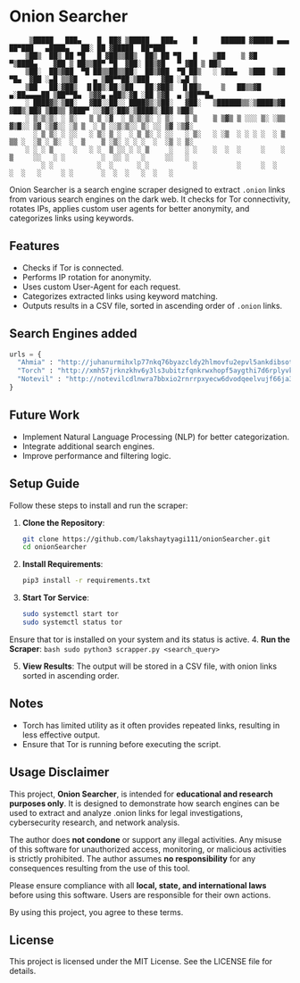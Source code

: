 # Onion Searcher
```
     ▒█████   ███▄    █  ██▓ ▒█████   ███▄    █      ██████ ▓█████ ▄▄▄       ██▀███   ▄████▄   ██░ ██ ▓█████  ██▀███  
    ▒██▒  ██▒ ██ ▀█   █ ▓██▒▒██▒  ██▒ ██ ▀█   █    ▒██    ▒ ▓█   ▀▒████▄    ▓██ ▒ ██▒▒██▀ ▀█  ▓██░ ██▒▓█   ▀ ▓██ ▒ ██▒
    ▒██░  ██▒▓██  ▀█ ██▒▒██▒▒██░  ██▒▓██  ▀█ ██▒   ░ ▓██▄   ▒███  ▒██  ▀█▄  ▓██ ░▄█ ▒▒▓█    ▄ ▒██▀▀██░▒███   ▓██ ░▄█ ▒
    ▒██   ██░▓██▒  ▐▌██▒░██░▒██   ██░▓██▒  ▐▌██▒     ▒   ██▒▒▓█  ▄░██▄▄▄▄██ ▒██▀▀█▄  ▒▓▓▄ ▄██▒░▓█ ░██ ▒▓█  ▄ ▒██▀▀█▄  
    ░ ████▓▒░▒██░   ▓██░░██░░ ████▓▒░▒██░   ▓██░   ▒██████▒▒░▒████▒▓█   ▓██▒░██▓ ▒██▒▒ ▓███▀ ░░▓█▒░██▓░▒████▒░██▓ ▒██▒
    ░ ▒░▒░▒░ ░ ▒░   ▒ ▒ ░▓  ░ ▒░▒░▒░ ░ ▒░   ▒ ▒    ▒ ▒▓▒ ▒ ░░░ ▒░ ░▒▒   ▓▒█░░ ▒▓ ░▒▓░░ ░▒ ▒  ░ ▒ ░░▒░▒░░ ▒░ ░░ ▒▓ ░▒▓░
      ░ ▒ ▒░ ░ ░░   ░ ▒░ ▒ ░  ░ ▒ ▒░ ░ ░░   ░ ▒░   ░ ░▒  ░ ░ ░ ░  ░ ▒   ▒▒ ░  ░▒ ░ ▒░  ░  ▒    ▒ ░▒░ ░ ░ ░  ░  ░▒ ░ ▒░
    ░ ░ ░ ▒     ░   ░ ░  ▒ ░░ ░ ░ ▒     ░   ░ ░    ░  ░  ░     ░    ░   ▒     ░░   ░ ░         ░  ░░ ░   ░     ░░   ░ 
        ░ ░           ░  ░      ░ ░           ░          ░     ░  ░     ░  ░   ░     ░ ░       ░  ░  ░   ░  ░   ░     
```

Onion Searcher is a search engine scraper designed to extract `.onion` links from various search engines on the dark web. It checks for Tor connectivity, rotates IPs, applies custom user agents for better anonymity, and categorizes links using keywords.

## Features
- Checks if Tor is connected.
- Performs IP rotation for anonymity.
- Uses custom User-Agent for each request.
- Categorizes extracted links using keyword matching.
- Outputs results in a CSV file, sorted in ascending order of `.onion` links.

## Search Engines added
  ```python
  urls = {
    "Ahmia" : "http://juhanurmihxlp77nkq76byazcldy2hlmovfu2epvl5ankdibsot4csyd.onion",
    "Torch" : "http://xmh57jrknzkhv6y3ls3ubitzfqnkrwxhopf5aygthi7d6rplyvk3noyd.onion",
    "Notevil" : "http://notevilcdlnwra7bbxio2rnrrpxyecw6dvodqeelvujf66ja3ssbdcid.onion"
}
  ```
## Future Work
- Implement Natural Language Processing (NLP) for better categorization.
- Integrate additional search engines.
- Improve performance and filtering logic.

## Setup Guide
Follow these steps to install and run the scraper:

1. **Clone the Repository**:
    ```bash
    git clone https://github.com/lakshaytyagi111/onionSearcher.git
    cd onionSearcher
    ```

2. **Install Requirements**:
    ```bash
    pip3 install -r requirements.txt
    ```

3. **Start Tor Service**:
    ```bash
    sudo systemctl start tor
    sudo systemctl status tor
    ```
Ensure that tor is installed on your system and its status is active.
4. **Run the Scraper**:
    ```bash
    sudo python3 scrapper.py <search_query>
    ```

5. **View Results**:
    The output will be stored in a CSV file, with onion links sorted in ascending order.

## Notes
- Torch has limited utility as it often provides repeated links, resulting in less effective output.
- Ensure that Tor is running before executing the script.

## Usage Disclaimer

This project, **Onion Searcher**, is intended for **educational and research purposes only**. It is designed to demonstrate how search engines can be used to extract and analyze .onion links for legal investigations, cybersecurity research, and network analysis.

The author does **not condone** or support any illegal activities. Any misuse of this software for unauthorized access, monitoring, or malicious activities is strictly prohibited. The author assumes **no responsibility** for any consequences resulting from the use of this tool.

Please ensure compliance with all **local, state, and international laws** before using this software. Users are responsible for their own actions.

By using this project, you agree to these terms.

## License
This project is licensed under the MIT License. See the LICENSE file for details.
